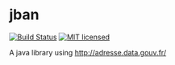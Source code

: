 # jban

[![Build Status](https://api.travis-ci.org/MichaelBitard/jban.png)](https://travis-ci.org/MichaelBitard/jban)
[![MIT licensed](https://img.shields.io/badge/license-MIT-blue.svg)](https://tldrlegal.com/license/mit-license#summary)

A java library using http://adresse.data.gouv.fr/
